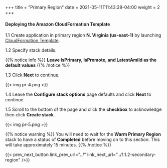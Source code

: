 +++
title = "Primary Region"
date =  2021-05-11T11:43:28-04:00
weight = 2
+++

#### Deploying the Amazon CloudFormation Template

1.1 Create application in primary region **N. Virginia (us-east-1)** by launching [CloudFormation Template](https://console.aws.amazon.com/cloudformation/home?region=us-east-1#/stacks/create/template?stackName=warm-primary&templateURL=https://ee-assets-prod-us-east-1.s3.amazonaws.com/modules/7ebe40ac15b94a1e815828a877bde9b3/v9/WarmStandbyDR.yaml).

1.2  Specify stack details.

{{% notice info %}}
**Leave IsPrimary, IsPromote, and LatestAmiId as the default values**
{{% /notice %}}

1.3 Click **Next** to continue.

{{< img pr-4.png >}}

1.4 Leave the **Configure stack options** page defaults and click **Next** to continue.

1.5 Scroll to the bottom of the page and click the **checkbox** to acknowledge then click **Create stack**.

{{< img pr-5.png >}}

{{% notice warning %}}
You will need to wait for the **Warm Primary Region** stack to have a status of **Completed** before moving on to this section. This will take approximately 15 minutes.
{{% /notice %}}

{{< prev_next_button link_prev_url="../" link_next_url="../1.1.2-secondary-region" />}}

